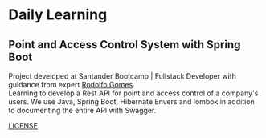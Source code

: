 # Daily Learning

## Point and Access Control System with Spring Boot

Project developed at Santander Bootcamp | Fullstack Developer with guidance from expert [Rodolfo Gomes](https://www.linkedin.com/in/rodolfo-gomes%F0%9F%91%A8%F0%9F%8F%BC%E2%80%8D%F0%9F%92%BB-90497b75/ "Rodolfo Gomes").</br>
Learning to develop a Rest API for point and access control of a company's users. We use Java, Spring Boot, Hibernate Envers and lombok in addition to documenting the entire API with Swagger.

[LICENSE](./LICENSE)

